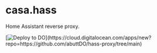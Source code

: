 # casa.hass

Home Assistant reverse proxy.

[![Deploy to DO]([https://www.deploytodo.com/do-btn-blue.svg](https://www.deploytodo.com/do-btn-white.svg))](https://cloud.digitalocean.com/apps/new?repo=https://github.com/abuttDO/hass-proxy/tree/main)

